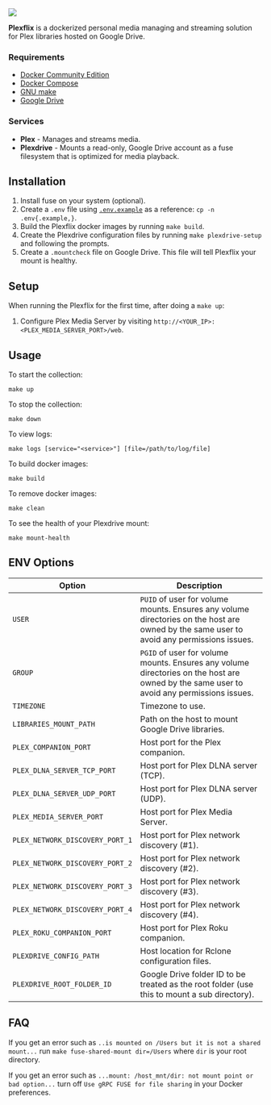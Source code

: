 <img src="logo/logo.png" />

**Plexflix** is a dockerized personal media managing and streaming solution for Plex libraries hosted on Google Drive.

### Requirements

- [Docker Community Edition](https://www.docker.com/community-edition)
- [Docker Compose](https://docs.docker.com/compose/)
- [GNU make](https://www.gnu.org/software/make/)
- [Google Drive](https://drive.google.com/)

### Services

- **Plex** - Manages and streams media.
- **Plexdrive** - Mounts a read-only, Google Drive account as a fuse filesystem that is optimized for media playback.

## Installation

1. Install fuse on your system (optional).
2. Create a `.env` file using [`.env.example`](.env.example) as a reference: `cp -n .env{.example,}`.
3. Build the Plexflix docker images by running `make build`.
4. Create the Plexdrive configuration files by running `make plexdrive-setup` and following the prompts.
5. Create a `.mountcheck` file on Google Drive. This file will tell Plexflix your mount is healthy.

## Setup

When running the Plexflix for the first time, after doing a `make up`:

1. Configure Plex Media Server by visiting `http://<YOUR_IP>:<PLEX_MEDIA_SERVER_PORT>/web`.

## Usage

To start the collection:

```
make up
```

To stop the collection:

```
make down
```

To view logs:

```
make logs [service="<service>"] [file=/path/to/log/file]
```

To build docker images:

```
make build
```

To remove docker images:

```
make clean
```

To see the health of your Plexdrive mount:

```
make mount-health
```

## ENV Options

| Option                                      | Description                                                                                                                                                                                                                               |
| ------------------------------------------- | ----------------------------------------------------------------------------------------------------------------------------------------------------------------------------------------------------------------------------------------- |
| `USER`                                      | `PUID` of user for volume mounts. Ensures any volume directories on the host are owned by the same user to avoid any permissions issues.                                                                                                  |
| `GROUP`                                     | `PGID` of user for volume mounts. Ensures any volume directories on the host are owned by the same user to avoid any permissions issues.                                                                                                  |
| `TIMEZONE`                                  | Timezone to use.                                                                                                                                                                                                                          |
| `LIBRARIES_MOUNT_PATH`                      | Path on the host to mount Google Drive libraries.                                                                                                                                                                                         |
| `PLEX_COMPANION_PORT`                       | Host port for the Plex companion.                                                                                                                                                                                                         |
| `PLEX_DLNA_SERVER_TCP_PORT`                 | Host port for Plex DLNA server (TCP).                                                                                                                                                                                                     |
| `PLEX_DLNA_SERVER_UDP_PORT`                 | Host port for Plex DLNA server (UDP).                                                                                                                                                                                                     |
| `PLEX_MEDIA_SERVER_PORT`                    | Host port for Plex Media Server.                                                                                                                                                                                                          |
| `PLEX_NETWORK_DISCOVERY_PORT_1`             | Host port for Plex network discovery (#1).                                                                                                                                                                                                |
| `PLEX_NETWORK_DISCOVERY_PORT_2`             | Host port for Plex network discovery (#2).                                                                                                                                                                                                |
| `PLEX_NETWORK_DISCOVERY_PORT_3`             | Host port for Plex network discovery (#3).                                                                                                                                                                                                |
| `PLEX_NETWORK_DISCOVERY_PORT_4`             | Host port for Plex network discovery (#4).                                                                                                                                                                                                |
| `PLEX_ROKU_COMPANION_PORT`                  | Host port for Plex Roku companion.                                                                                                                                                                                                        |
| `PLEXDRIVE_CONFIG_PATH`                     | Host location for Rclone configuration files.                                                                                                                                                                                             |
| `PLEXDRIVE_ROOT_FOLDER_ID`                  | Google Drive folder ID to be treated as the root folder (use this to mount a sub directory).                                                                                                                                              |

## FAQ

If you get an error such as `..is mounted on /Users but it is not a shared mount...` run `make fuse-shared-mount dir=/Users` where `dir` is your root directory.

If you get an error such as `...mount: /host_mnt/dir: not mount point or bad option...` turn off `Use gRPC FUSE for file sharing` in your Docker preferences.
